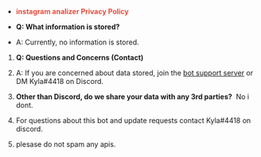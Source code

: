 <ul>
	<li><span style="color:#e74c3c"><strong>instagram analizer Privacy Policy</strong></span></li>
</ul>

<ul>
	<li><strong>Q: What information is stored?</strong></li>
</ul>

<ul>
	<li>A: Currently, no information is stored.</li>
</ul>

<ol>
	<li>
	<p><strong>Q: Questions and Concerns (Contact)</strong></p>
	</li>
	<li>A: If you are concerned about data stored, join the <a href="https://discord.gg/TfRMdDfSPc">bot support server</a> or DM Kyla#4418 on Discord.</li>
	<li>
	<p><strong>Other than Discord, do we share your data with any 3rd parties?</strong>&nbsp; No i dont.</p>
	</li>
	<li>
	<p>For questions about this bot and update requests contact Kyla#4418 on discord.</p>
	</li>
	<li>
	<p>plesase do not spam any apis.</p>
	</li>
</ol>
